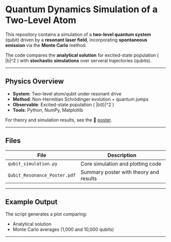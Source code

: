 # Quantum Dynamics Simulation of a Two-Level Atom

This repository contains a simulation of a **two-level quantum system** (qubit) driven by a **resonant laser field**, incorporating **spontaneous emission** via the **Monte Carlo** method.

The code compares the **analytical solution** for excited-state population \( |b|^2 \) with **stochastic simulations** over serveral trajectories (qubits).

---

## Physics Overview

- **System**: Two-level atom/qubit under resonant drive  
- **Method**: Non-Hermitian Schrödinger evolution + quantum jumps  
- **Observable**: Excited-state population \( |b(t)|^2 \)  
- **Tools**: Python, NumPy, Matplotlib

For theory and simulation results, see the 📄 [poster](Qubit_Resonance_Poster.pdf).

---

## Files

| File                     | Description                               |
|--------------------------|-------------------------------------------|
| `qubit_simulation.py`    | Core simulation and plotting code         |
| `Qubit_Resonance_Poster.pdf` | Summary poster with theory and results  |

---

## Example Output

The script generates a plot comparing:
- Analytical solution
- Monte Carlo averages (1,000 and 10,000 qubits)

---
